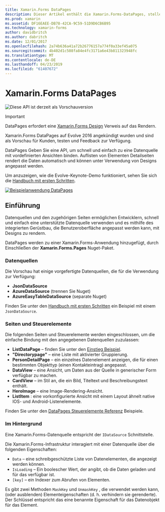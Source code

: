 ```yaml
---
title: Xamarin.Forms DataPages
description: Dieser Artikel enthält die Xamarin.Forms-DataPages, stellen eine API, um schnell und problemlos eine Datenquelle mit vordefinierten Ansichten binden.
ms.prod: xamarin
ms.assetid: DF16EAEE-DB78-42CA-9C59-51D9D6CB6B95
ms.technology: xamarin-forms
author: davidbritch
ms.author: dabritch
ms.date: 12/01/2017
ms.openlocfilehash: 2a74b636a41a72b26776157a774f0a33ef45a075
ms.sourcegitcommit: 4b402d1c508fa84e4fc3171a6e43b811323948fc
ms.translationtype: MT
ms.contentlocale: de-DE
ms.lasthandoff: 04/23/2019
ms.locfileid: "61407672"
---
```

# <a name="xamarinforms-datapages"></a>Xamarin.Forms DataPages

![](~/media/shared/preview.png "Diese API ist derzeit als Vorschauversion")

> [!IMPORTANT]
> DataPages erfordert eine [Xamarin.Forms Design](~/xamarin-forms/user-interface/themes/index.md) Verweis auf das Rendern.

Xamarin.Forms DataPages auf Evolve 2016 angekündigt wurden und sind als Vorschau für Kunden, testen und Feedback zur Verfügung.

DataPages Geben Sie eine API, um schnell und einfach zu eine Datenquelle mit vordefinierten Ansichten binden. Auflisten von Elementen Detailseiten rendert die Daten automatisch und können unter Verwendung von Designs angepasst werden.

Um anzuzeigen, wie die Evolve-Keynote-Demo funktioniert, sehen Sie sich die [Handbuch mit ersten Schritten](get-started.md).

[![](images/demo-sml.png "Beispielanwendung DataPages")](images/demo.png#lightbox "DataPages-Beispielanwendung")

## <a name="introduction"></a>Einführung

Datenquellen und den zugehörigen Seiten ermöglichen Entwicklern, schnell und einfach eine unterstützte Datenquelle verwenden und es mithilfe des integrierten Gerüstbau, die Benutzeroberfläche angepasst werden kann, mit Designs zu rendern.

DataPages werden zu einer Xamarin.Forms-Anwendung hinzugefügt, durch Einschließen der **Xamarin.Forms.Pages** Nuget-Paket.

### <a name="data-sources"></a>Datenquellen

Die Vorschau hat einige vorgefertigte Datenquellen, die für die Verwendung zur Verfügung:

* **JsonDataSource**
* **AzureDataSource** (trennen Sie Nuget)
* **AzureEasyTableDataSource** (separate Nuget)

Finden Sie unter den [Handbuch mit ersten Schritten](get-started.md) ein Beispiel mit einem `JsonDataSource`.


### <a name="pages--controls"></a>Seiten und Steuerelemente

Die folgenden Seiten und Steuerelemente werden eingeschlossen, um die einfache Bindung mit den angegebenen Datenquellen zuzulassen:

* **ListDataPage** – finden Sie unter den [Einstieg Beispiel](get-started.md).
* **"Directorypage"** – eine Liste mit aktivierter Gruppierung.
* **PersonDetailPage** – ein einzelnes Datenelement anzeigen, die für einen bestimmten Objekttyp (einen Kontakteintrag) angepasst.
* **DataView** – eine Ansicht, um Daten aus der Quelle in generischer Form verfügbar zu machen.
* **CardView** – im Stil an, die ein Bild, Titeltext und Beschreibungstext enthält.
* **HeroImage** – eine Image-Rendering-Ansicht.
* **ListItem** : eine vorkonfigurierte Ansicht mit einem Layout ähnelt native IOS- und Android-Listenelemente.

Finden Sie unter den [DataPages Steuerelemente Referenz](controls.md) Beispiele.



### <a name="under-the-hood"></a>Im Hintergrund

Eine Xamarin.Forms-Datenquelle entspricht der `IDataSource` Schnittstelle.

Die Xamarin.Forms-Infrastruktur interagiert mit einer Datenquelle über die folgenden Eigenschaften:

* `Data` – eine schreibgeschützte Liste von Datenelementen, die angezeigt werden können.
* `IsLoading` – Ein boolescher Wert, der angibt, ob die Daten geladen und für das verfügbar ist.
* `[key]` – ein Indexer zum Abrufen von Elementen.

Es gibt zwei Methoden `MaskKey` und `UnmaskKey` , die verwendet werden kann, (oder ausblenden) Elementeigenschaften (d. h. verhindern sie gerenderte).
Der Schlüssel entspricht das eine benannte Eigenschaft für das Datenobjekt für das Element.
